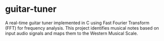 # guitar-tuner
A real-time guitar tuner implemented in C using Fast Fourier Transform (FFT) for frequency analysis. This project identifies musical notes based on input audio signals and maps them to the Western Musical Scale.
